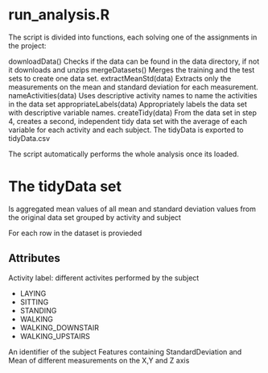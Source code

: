 # run_analysis.R

The script is divided into functions, each solving one of the assignments in the project:

downloadData() Checks if the data can be found in the data directory, if not it downloads and unzips
mergeDatasets() Merges the training and the test sets to create one data set.
extractMeanStd(data) Extracts only the measurements on the mean and standard deviation for each measurement. 
nameActivities(data) Uses descriptive activity names to name the activities in the data set
appropriateLabels(data) Appropriately labels the data set with descriptive variable names. 
createTidy(data) From the data set in step 4, creates a second, independent tidy data set with the average of each variable for each activity and each subject.
The tidyData is exported to tidyData.csv

The script automatically performs the whole analysis once its loaded.

# The tidyData set
Is aggregated mean values of all mean and standard deviation values from the original data set grouped by activity and subject

For each row in the dataset is provieded

## Attributes
Activity label: different activites performed by the subject
- LAYING
- SITTING
- STANDING
- WALKING
- WALKING_DOWNSTAIR
- WALKING_UPSTAIRS

An identifier of the subject
Features containing StandardDeviation and Mean of different measurements on the X,Y and Z axis
